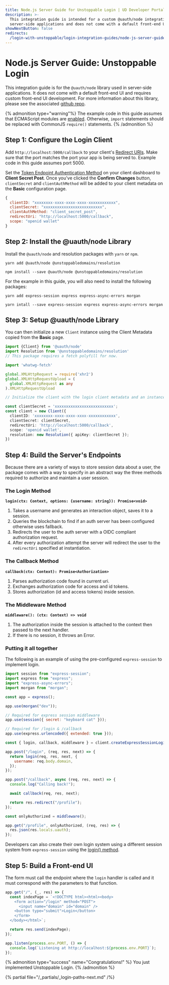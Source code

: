 ```yaml
---
title: Node.js Server Guide for Unstoppable Login | UD Developer Portal
description: >-
  This integration guide is intended for a custom @uauth/node integration for
  server-side applications and does not come with a default front-end UI.
showNextButton: false
redirects:
  /login-with-unstoppable/login-integration-guides/node-js-server-guide/: {}
---
```


# Node.js Server Guide: Unstoppable Login

This integration guide is for the `@uauth/node` library used in server-side applications. It does not come with a default front-end UI and requires custom front-end UI development. For more information about this library, please see the associated [github repo](https://github.com/unstoppabledomains/uauth/tree/main/packages/node).

{% admonition type="warning"%}
The example code in this guide assumes that ECMAScript modules are [enabled](https://nodejs.org/dist/latest-v16.x/docs/api/esm.html#enabling). Otherwise, `import` statements should be replaced with CommonJS `require()` statements.
{% /admonition %}

## Step 1: Configure the Login Client

Add `http://localhost:5000/callback` to your client's [Redirect URIs](/identity/guides/client-configurations.md#redirect-uris). Make sure that the port matches the port your app is being served to. Example code in this guide assumes port 5000.

Set the [Token Endpoint Authentication Method](/identity/guides/client-configurations.md#token-endpoint-authentication-method) on your client dashboard to **Client Secret Post**. Once you've clicked the **Confirm Changes** button, `clientSecret` and `clientAuthMethod` will be added to your client metadata on the **Basic** configuration page.

```javascript
{
  clientID: "xxxxxxxx-xxxx-xxxx-xxxx-xxxxxxxxxxxx",
  clientSecret: "xxxxxxxxxxxxxxxxxxxxxxxxxx",
  clientAuthMethod: "client_secret_post",
  redirectUri: "http://localhost:5000/callback",
  scope: "openid wallet"
}
```

## Step 2: Install the @uauth/node Library

Install the `@uauth/node` and resolution packages with `yarn` or `npm`.

```shell {% title="yarn" %}
yarn add @uauth/node @unstoppabledomains/resolution
```

```shell {% title="npm" %}
npm install --save @uauth/node @unstoppabledomains/resolution
```

For the example in this guide, you will also need to install the following packages:

```shell {% title="yarn" %}
yarn add express-session express express-async-errors morgan
```

```shell {% title="npm" %}
yarn intall --save express-session express express-async-errors morgan
```

## Step 3: Setup @uauth/node Library

You can then initialize a new `Client` instance using the Client Metadata copied from the **Basic** page.

```typescript
import {Client} from '@uauth/node'
import Resolution from '@unstoppabledomains/resolution'
// This package requires a fetch polyfill for now.

import 'whatwg-fetch'

global.XMLHttpRequest = require('xhr2')
global.XMLHttpRequestUpload = (
  global.XMLHttpRequest as any
).XMLHttpRequestUpload

// Initialize the client with the login client metadata and an instance of Resolution

const clientSecret = 'xxxxxxxxxxxxxxxxxxxxxxxxxx';
const client = new Client({
  clientID: 'xxxxxxxx-xxxx-xxxx-xxxx-xxxxxxxxxxxx',
  clientSecret: clientSecret,
  redirectUri: 'http://localhost:5000/callback',
  scope: 'openid wallet',
  resolution: new Resolution({ apiKey: clientSecret });
})
```

## Step 4: Build the Server's Endpoints

Because there are a variety of ways to store session data about a user, the package comes with a way to specify in an abstract way the three methods required to authorize and maintain a user session.

### The Login Method

**`login(ctx: Context, options: {username: string}): Promise<void>`**

1. Takes a username and generates an interaction object, saves it to a session.
2. Queries the blockchain to find if an auth server has been configured otherwise uses fallback.
3. Redirects the user to the auth server with a OIDC compliant authorization request.
4. After every authorization attempt the server will redirect the user to the `redirectUri` specified at instantiation.

### The Callback Method

**`callback(ctx: Context): Promise<Authorization>`**

1. Parses authorization code found in current uri.
2. Exchanges authorization code for access and id tokens.
3. Stores authorization (id and access tokens) inside session.

### The Middleware Method

**`middleware(): (ctx: Context) => void`**

1. The authorization inside the session is attached to the context then passed to the next handler.
2. If there is no session, it throws an Error.

### Putting it all together

The following is an example of using the pre-configured `express-session` to implement login.

```javascript
import session from "express-session";
import express from "express";
import "express-async-errors";
import morgan from "morgan";

const app = express();

app.use(morgan("dev"));

// Required for express session middleware
app.use(session({ secret: "keyboard cat" }));

// Required for /login & /callback
app.use(express.urlencoded({ extended: true }));

const { login, callback, middleware } = client.createExpressSessionLogin();

app.post("/login", (req, res, next) => {
  return login(req, res, next, {
    username: req.body.domain,
  });
});

app.post("/callback", async (req, res, next) => {
  console.log("Calling back!");

  await callback(req, res, next);

  return res.redirect("/profile");
});

const onlyAuthorized = middleware();

app.get("/profile", onlyAuthorized, (req, res) => {
  res.json(res.locals.uauth);
});
```

Developers can also create their own login system using a different session system from `express-session` using the [login() method](#the-login-method).

## Step 5: Build a Front-end UI

The form must call the endpoint where the `login` handler is called and it must correspond with the parameters to that function.

```javascript
app.get("/", (_, res) => {
  const indexPage = `<!DOCTYPE html><html><body>
    <form action="/login" method="POST">
      <input name="domain" id="domain" />
    <button type="submit">Login</button>
    </form>
  </body></html>`;

  return res.send(indexPage);
});

app.listen(process.env.PORT, () => {
  console.log(`Listening at http://localhost:${process.env.PORT}`);
});
```

{% admonition type="success" name="Congratulations!" %}
You just implemented Unstoppable Login.
{% /admonition %}

{% partial file="/_partials/_login-paths-next.md" /%}
